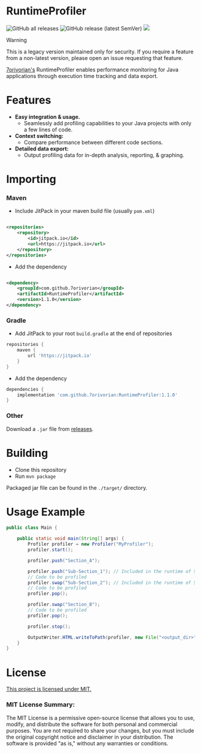 # RuntimeProfiler

![GitHub all releases](https://img.shields.io/github/downloads/7orivorian/RuntimeProfiler/total?style=flat-square)
![GitHub release (latest SemVer)](https://img.shields.io/github/v/release/7orivorian/RuntimeProfiler?style=flat-square)
[![](https://jitci.com/gh/7orivorian/RuntimeProfiler/svg)](https://jitci.com/gh/7orivorian/RuntimeProfiler)

> [!WARNING]
> This is a legacy version maintained only for security. If you require a feature from a non-latest version, please open
> an issue requesting that feature.

[7orivorian's](https://github.com/7orivorian) RuntimeProfiler enables
performance monitoring for Java applications through execution time tracking and
data export.

# Features

- **Easy integration & usage.**
    - Seamlessly add profiling capabilities to your Java projects with only a
      few lines of code.
- **Context switching:**
    - Compare performance between different code sections.
- **Detailed data export:**
    - Output profiling data for in-depth analysis, reporting, &
      graphing.

# Importing

### Maven

* Include JitPack in your maven build file (usually `pom.xml`)

```xml

<repositories>
    <repository>
        <id>jitpack.io</id>
        <url>https://jitpack.io</url>
    </repository>
</repositories>
```

* Add the dependency

```xml

<dependency>
    <groupId>com.github.7orivorian</groupId>
    <artifactId>RuntimeProfiler</artifactId>
    <version>1.1.0</version>
</dependency>
```

### Gradle

* Add JitPack to your root `build.gradle` at the end of repositories

```gradle
repositories {
    maven {
        url 'https://jitpack.io'
    }
}
```

* Add the dependency

```gradle
dependencies {
    implementation 'com.github.7orivorian:RuntimeProfiler:1.1.0'
}
```

### Other

Download a `.jar` file from
[releases](https://github.com/7orivorian/RuntimeProfiler/releases/tag/1.1.0).

# Building

* Clone this repository
* Run `mvn package`

Packaged jar file can be found in the `./target/` directory.

# Usage Example

```java
public class Main {

    public static void main(String[] args) {
        Profiler profiler = new Profiler("MyProfiler");
        profiler.start();

        profiler.push("Section_A");

        profiler.push("Sub-Section_1"); // Included in the runtime of Section_A
        // Code to be profiled
        profiler.swap("Sub-Section_2"); // Included in the runtime of Section_A
        // Code to be profiled
        profiler.pop();

        profiler.swap("Section_B");
        // Code to be profiled
        profiler.pop();

        profiler.stop();

        OutputWriter.HTML.writeToPath(profiler, new File("<output_dir>").toPath());
    }
}
```

# License

[This project is licensed under MIT.](./LICENSE)

### MIT License Summary:

The MIT License is a permissive open-source license that allows you to use,
modify, and distribute the software for both personal and commercial purposes.
You are not required to share your changes, but you must include the original
copyright notice and disclaimer in your distribution. The software is provided
"as is," without any warranties or conditions.

